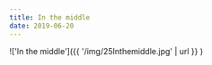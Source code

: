 ```yaml
---
title: In the middle
date: 2019-06-20
---
```


!['In the middle']({{ '/img/25Inthemiddle.jpg' | url }} )